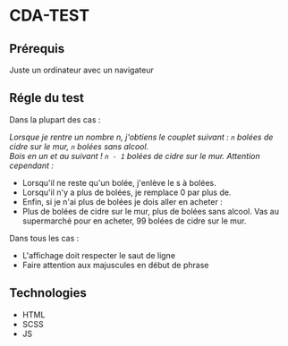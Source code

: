 <h1> CDA-TEST </h1>

<h2>Prérequis</h2>

<p>Juste un ordinateur avec un navigateur</p>

<h2>Régle du test</h2>

<p>Dans la plupart des cas :</p>


<i>Lorsque je rentre un nombre n, j'obtiens le couplet suivant :
`n` bolées de cidre sur le mur, `n` bolées sans alcool.<br>
Bois en un et au suivant ! `n - 1` bolées de cidre sur le mur.
Attention cependant :</i>

<ul>

 <li>Lorsqu'il ne reste qu'un bolée, j'enlève le s à bolées.</li>
 <li>Lorsqu'il n'y a plus de bolées, je remplace 0 par plus de.</li>
 <li>Enfin, si je n'ai plus de bolées je dois aller en acheter :</li>
<li>Plus de bolées de cidre sur le mur, plus de bolées sans alcool. 
Vas au supermarché pour en acheter, 99 bolées de cidre sur le mur.</li>
</ul>
<p>Dans tous les cas :</p>

<ul>

 <li>L'affichage doit respecter le saut de ligne</li>
 <li>Faire attention aux majuscules en début de phrase</li>

</ul>

<h2>Technologies</h2>

<ul>
    <li>HTML</li>
    <li>SCSS</li>
    <li>JS</li>
</ul>